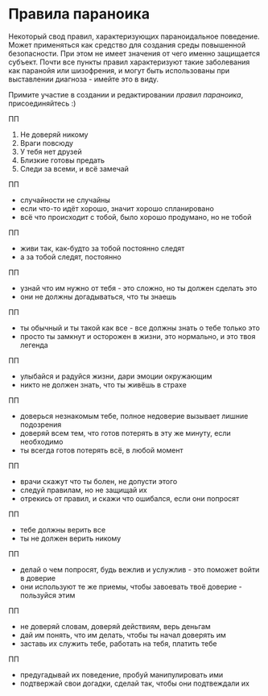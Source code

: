 # Правила параноика

Некоторый свод правил, характеризующих параноидальное поведение. Может применяться как средство для создания среды повышенной безопасности. При этом не имеет значения от чего именно защищается субъект. Почти все пункты правил характеризуют такие заболевания как паранойя или шизофрения, и могут быть использованы при выставлении диагноза - имейте это в виду.

Примите участие в создании и редактировании _правил параноика_, присоединяйтесь :)

ПП

1. Не доверяй никому
2. Враги повсюду
3. У тебя нет друзей
4. Близкие готовы предать
5. Следи за всеми, и всё замечай

ПП

* случайности не случайны
* если что-то идёт хорошо, значит хорошо спланировано
* всё что происходит с тобой, было хорошо продумано, но не тобой

ПП

* живи так, как-будто за тобой постоянно следят
* а за тобой следят, постоянно

ПП

* узнай что им нужно от тебя - это сложно, но ты должен сделать это
* они не должны догадываться, что ты знаешь

ПП 

* ты обычный и ты такой как все - все должны знать о тебе только это 
* просто ты замкнут и осторожен в жизни, это нормально, и это твоя легенда

ПП

* улыбайся и радуйся жизни, дари эмоции окружающим
* никто не должен знать, что ты живёшь в страхе

ПП

* доверься незнакомым тебе, полное недоверие вызывает лишние подозрения
* доверяй всем тем, что готов потерять в эту же минуту, если необходимо
* ты всегда готов потерять всё, в любой момент

ПП

* врачи скажут что ты болен, не допусти этого
* следуй правилам, но не защищай их
* отрекись от правил, и скажи что ошибался, если они попросят

ПП

* тебе должны верить все
* ты не должен верить никому

ПП

* делай о чем попросят, будь вежлив и услужлив - это поможет войти в доверие
* они используют те же приемы, чтобы завоевать твоё доверие - пользуйся этим

ПП

* не доверяй словам, доверяй действиям, верь деньгам
* дай им понять, что им делать, чтобы ты начал доверять им
* заставь их служить тебе, работать на тебя, платить тебе

ПП

* предугадывай их поведение, пробуй манипулировать ими
* подтвержай свои догадки, сделай так, чтобы они подтвеждали их
